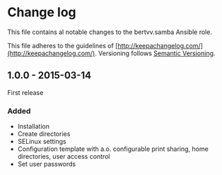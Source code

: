 # Change log

This file contains al notable changes to the bertvv.samba Ansible role.

This file adheres to the guidelines of [http://keepachangelog.com/](http://keepachangelog.com/). Versioning follows [Semantic Versioning](http://semver.org/).

## 1.0.0 - 2015-03-14

First release

### Added

- Installation
- Create directories
- SELinux settings
- Configuration template with a.o. configurable print sharing, home directories, user access control
- Set user passwords


